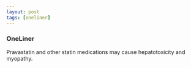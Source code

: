 ```yaml
---
layout: post
tags: [oneliner]
---
```



### OneLiner

Pravastatin and other statin medications may cause hepatotoxicity and myopathy.
